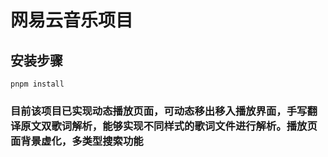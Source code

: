 # 网易云音乐项目

## 安装步骤
```
pnpm install
```

### 目前该项目已实现动态播放页面，可动态移出移入播放界面，手写翻译原文双歌词解析，能够实现不同样式的歌词文件进行解析。播放页面背景虚化，多类型搜索功能
